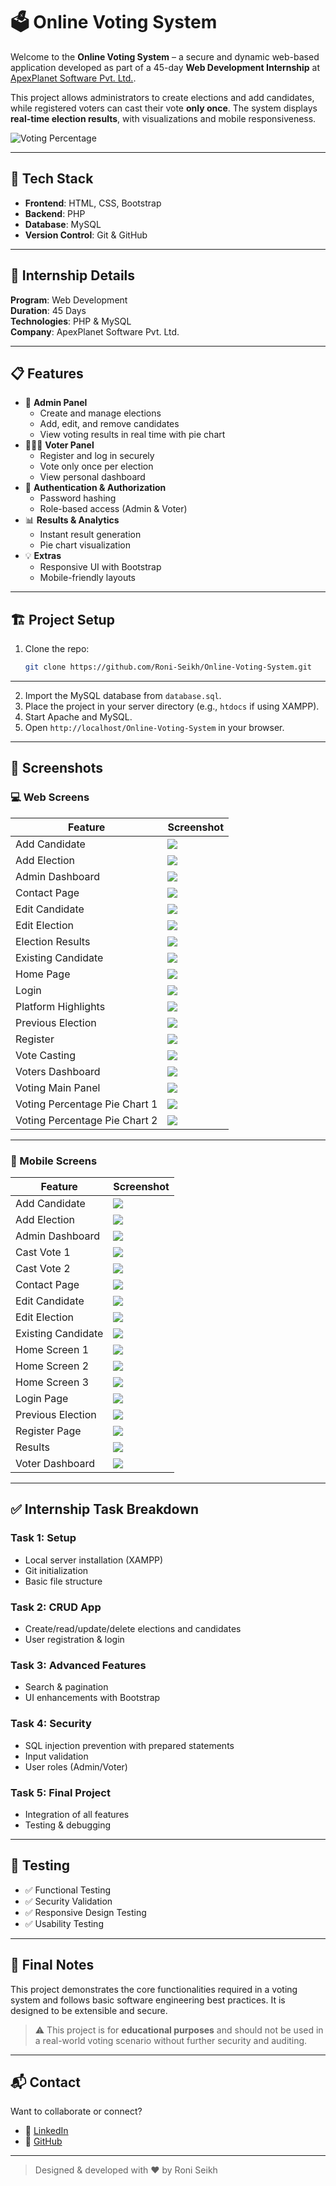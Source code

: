 # 🗳️ Online Voting System

Welcome to the **Online Voting System** – a secure and dynamic web-based application developed as part of a 45-day **Web Development Internship** at [ApexPlanet Software Pvt. Ltd.](https://www.apexplanet.in/).

This project allows administrators to create elections and add candidates, while registered voters can cast their vote **only once**. The system displays **real-time election results**, with visualizations and mobile responsiveness.

![Voting Percentage](screenshots/Voting%20Percentage%20With%20Pie%20Chart-1%20Online%20Voting%20System.png)

---

## 🔧 Tech Stack

- **Frontend**: HTML, CSS, Bootstrap
- **Backend**: PHP
- **Database**: MySQL
- **Version Control**: Git & GitHub

---

## 📌 Internship Details

**Program**: Web Development  
**Duration**: 45 Days  
**Technologies**: PHP & MySQL  
**Company**: ApexPlanet Software Pvt. Ltd.  

---

## 📋 Features

- 👤 **Admin Panel**
  - Create and manage elections
  - Add, edit, and remove candidates
  - View voting results in real time with pie chart
- 🧑‍🤝‍🧑 **Voter Panel**
  - Register and log in securely
  - Vote only once per election
  - View personal dashboard
- 🔐 **Authentication & Authorization**
  - Password hashing
  - Role-based access (Admin & Voter)
- 📊 **Results & Analytics**
  - Instant result generation
  - Pie chart visualization
- 💡 **Extras**
  - Responsive UI with Bootstrap
  - Mobile-friendly layouts

---

## 🏗️ Project Setup

1. Clone the repo:
   ```bash
   git clone https://github.com/Roni-Seikh/Online-Voting-System.git
---
2. Import the MySQL database from `database.sql`.
3. Place the project in your server directory (e.g., `htdocs` if using XAMPP).
4. Start Apache and MySQL.
5. Open `http://localhost/Online-Voting-System` in your browser.

---

## 📸 Screenshots

### 💻 Web Screens

| Feature                       | Screenshot                                                                                 |
| ----------------------------- | ------------------------------------------------------------------------------------------ |
| Add Candidate                 | ![](screenshots/Add%20Candidate%20Online%20Voting%20System.png)                            |
| Add Election                  | ![](screenshots/Add%20Election%20Online%20Voting%20System.png)                             |
| Admin Dashboard               | ![](screenshots/Admin%20Dashboard%20Online%20Voting%20System.png)                          |
| Contact Page                  | ![](screenshots/Contact%20Online%20Voting%20System.png)                                    |
| Edit Candidate                | ![](screenshots/Edit%20Candidate%20Online%20Voting%20System.png)                           |
| Edit Election                 | ![](screenshots/Edit%20Election%20Online%20Voting%20System.png)                            |
| Election Results              | ![](screenshots/Election%20Results%20Online%20Voting%20System.png)                         |
| Existing Candidate            | ![](screenshots/Existing%20Candidate%20Online%20Voting%20System.png)                       |
| Home Page                     | ![](screenshots/Home%20Page%20Online%20Voting%20System.png)                                |
| Login                         | ![](screenshots/Login%20Online%20Voting%20System.png)                                      |
| Platform Highlights           | ![](screenshots/Plartform%20Highlights%20Online%20Voting%20System.png)                     |
| Previous Election             | ![](screenshots/Previous%20Election%20Online%20Voting%20System.png)                        |
| Register                      | ![](screenshots/Register%20Online%20Voting%20System.png)                                   |
| Vote Casting                  | ![](screenshots/Vote%20Casting%20Online%20Voting%20System.png)                             |
| Voters Dashboard              | ![](screenshots/Voters%20Dashboard%20Online%20Voting%20System.png)                         |
| Voting Main Panel             | ![](screenshots/Voting%20Main%20Panel%20Online%20Voting%20System.png)                      |
| Voting Percentage Pie Chart 1 | ![](screenshots/Voting%20Percentage%20With%20Pie%20Chart-1%20Online%20Voting%20System.png) |
| Voting Percentage Pie Chart 2 | ![](screenshots/Voting%20Percentage%20With%20Pie%20Chart-2%20Online%20Voting%20System.png) |

---

### 📱 Mobile Screens

| Feature            | Screenshot                                                                    |
| ------------------ | ----------------------------------------------------------------------------- |
| Add Candidate      | ![](screenshots/Add%20Candidate%20Mobile%20Online%20Voting%20System.png)      |
| Add Election       | ![](screenshots/Add%20Election%20Mobile%20Online%20Voting%20System.png)       |
| Admin Dashboard    | ![](screenshots/Admin%20Dashboard%20Mobile%20Online%20Voting%20System.png)    |
| Cast Vote 1        | ![](screenshots/Cast%20Vote-1%20Mobile%20Online%20Voting%20System.png)        |
| Cast Vote 2        | ![](screenshots/Cast%20Vote-2%20Mobile%20Online%20Voting%20System.png)        |
| Contact Page       | ![](screenshots/Contact%20Mobile%20Online%20Voting%20System.png)              |
| Edit Candidate     | ![](screenshots/Edit%20Candidate%20Mobile%20Online%20Voting%20System.png)     |
| Edit Election      | ![](screenshots/Edit%20Election%20Mobile%20Online%20Voting%20System.png)      |
| Existing Candidate | ![](screenshots/Existing%20Candidate%20Mobile%20Online%20Voting%20System.png) |
| Home Screen 1      | ![](screenshots/Home-1%20Mobile%20Online%20Voting%20System.png)               |
| Home Screen 2      | ![](screenshots/Home-2%20Mobile%20Online%20Voting%20System.png)               |
| Home Screen 3      | ![](screenshots/Home-3%20Mobile%20Online%20Voting%20System.png)               |
| Login Page         | ![](screenshots/Login%20Mobile%20Online%20Voting%20System.png)                |
| Previous Election  | ![](screenshots/Previous%20Election%20Mobile%20Online%20Voting%20System.png)  |
| Register Page      | ![](screenshots/Register%20Mobile%20Online%20Voting%20System.png)             |
| Results            | ![](screenshots/Results%20Mobile%20Online%20Voting%20System.png)              |
| Voter Dashboard    | ![](screenshots/Voters%20Dashboard%20Mobile%20Online%20Voting%20System.png)   |

---

## ✅ Internship Task Breakdown

### **Task 1: Setup**

* Local server installation (XAMPP)
* Git initialization
* Basic file structure

### **Task 2: CRUD App**

* Create/read/update/delete elections and candidates
* User registration & login

### **Task 3: Advanced Features**

* Search & pagination
* UI enhancements with Bootstrap

### **Task 4: Security**

* SQL injection prevention with prepared statements
* Input validation
* User roles (Admin/Voter)

### **Task 5: Final Project**

* Integration of all features
* Testing & debugging

---

## 🧪 Testing

* ✅ Functional Testing
* ✅ Security Validation
* ✅ Responsive Design Testing
* ✅ Usability Testing

---

## 🏁 Final Notes

This project demonstrates the core functionalities required in a voting system and follows basic software engineering best practices. It is designed to be extensible and secure.

> ⚠️ This project is for **educational purposes** and should not be used in a real-world voting scenario without further security and auditing.

---

## 📬 Contact

Want to collaborate or connect?

- 🔗 [LinkedIn](https://www.linkedin.com/in/roniseikh)
- 🐙 [GitHub](https://github.com/Roni-Seikh)

---

> Designed & developed with ❤️ by Roni Seikh
